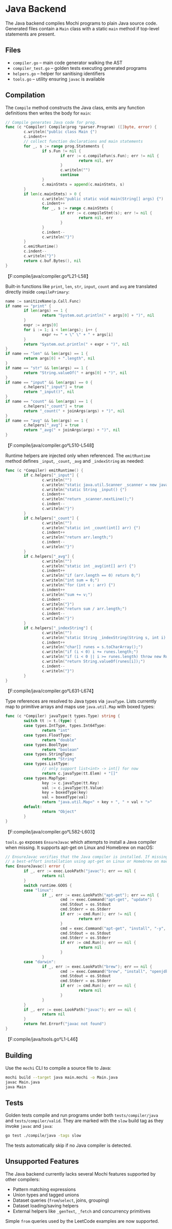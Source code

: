 # Java Backend

The Java backend compiles Mochi programs to plain Java source code. Generated files
contain a `Main` class with a static `main` method if top-level statements are
present.

## Files

- `compiler.go` – main code generator walking the AST
- `compiler_test.go` – golden tests executing generated programs
- `helpers.go` – helper for sanitising identifiers
- `tools.go` – utility ensuring `javac` is available

## Compilation

The `Compile` method constructs the Java class, emits any function definitions
then writes the body for `main`:

```go
// Compile generates Java code for prog.
func (c *Compiler) Compile(prog *parser.Program) ([]byte, error) {
        c.writeln("public class Main {")
        c.indent++
        // collect function declarations and main statements
        for _, s := range prog.Statements {
                if s.Fun != nil {
                        if err := c.compileFun(s.Fun); err != nil {
                                return nil, err
                        }
                        c.writeln("")
                        continue
                }
                c.mainStmts = append(c.mainStmts, s)
        }
        if len(c.mainStmts) > 0 {
                c.writeln("public static void main(String[] args) {")
                c.indent++
                for _, s := range c.mainStmts {
                        if err := c.compileStmt(s); err != nil {
                                return nil, err
                        }
                }
                c.indent--
                c.writeln("}")
        }
        c.emitRuntime()
        c.indent--
        c.writeln("}")
        return c.buf.Bytes(), nil
}
```
【F:compile/java/compiler.go†L21-L58】

Built-in functions like `print`, `len`, `str`, `input`, `count` and `avg` are
translated directly inside `compilePrimary`:

```go
name := sanitizeName(p.Call.Func)
if name == "print" {
        if len(args) == 1 {
                return "System.out.println(" + args[0] + ")", nil
        }
        expr := args[0]
        for i := 1; i < len(args); i++ {
                expr += " + \" \" + " + args[i]
        }
        return "System.out.println(" + expr + ")", nil
}
if name == "len" && len(args) == 1 {
        return args[0] + ".length", nil
}
if name == "str" && len(args) == 1 {
        return "String.valueOf(" + args[0] + ")", nil
}
if name == "input" && len(args) == 0 {
        c.helpers["_input"] = true
        return "_input()", nil
}
if name == "count" && len(args) == 1 {
        c.helpers["_count"] = true
        return "_count(" + joinArgs(args) + ")", nil
}
if name == "avg" && len(args) == 1 {
        c.helpers["_avg"] = true
        return "_avg(" + joinArgs(args) + ")", nil
}
```
【F:compile/java/compiler.go†L510-L548】

Runtime helpers are injected only when referenced. The `emitRuntime` method
defines `_input`, `_count`, `_avg` and `_indexString` as needed:

```go
func (c *Compiler) emitRuntime() {
        if c.helpers["_input"] {
                c.writeln("")
                c.writeln("static java.util.Scanner _scanner = new java.util.Scanner(System.in);")
                c.writeln("static String _input() {")
                c.indent++
                c.writeln("return _scanner.nextLine();")
                c.indent--
                c.writeln("}")
        }
        if c.helpers["_count"] {
                c.writeln("")
                c.writeln("static int _count(int[] arr) {")
                c.indent++
                c.writeln("return arr.length;")
                c.indent--
                c.writeln("}")
        }
        if c.helpers["_avg"] {
                c.writeln("")
                c.writeln("static int _avg(int[] arr) {")
                c.indent++
                c.writeln("if (arr.length == 0) return 0;")
                c.writeln("int sum = 0;")
                c.writeln("for (int v : arr) {")
                c.indent++
                c.writeln("sum += v;")
                c.indent--
                c.writeln("}")
                c.writeln("return sum / arr.length;")
                c.indent--
                c.writeln("}")
        }
        if c.helpers["_indexString"] {
                c.writeln("")
                c.writeln("static String _indexString(String s, int i) {")
                c.indent++
                c.writeln("char[] runes = s.toCharArray();")
                c.writeln("if (i < 0) i += runes.length;")
                c.writeln("if (i < 0 || i >= runes.length) throw new RuntimeException(\"index out of range\");")
                c.writeln("return String.valueOf(runes[i]);")
                c.indent--
                c.writeln("}")
        }
}
```
【F:compile/java/compiler.go†L631-L674】

Type references are resolved to Java types via `javaType`. Lists currently map to
primitive arrays and maps use `java.util.Map` with boxed types:

```go
func (c *Compiler) javaType(t types.Type) string {
        switch tt := t.(type) {
        case types.IntType, types.Int64Type:
                return "int"
        case types.FloatType:
                return "double"
        case types.BoolType:
                return "boolean"
        case types.StringType:
                return "String"
        case types.ListType:
                // only support list<int> -> int[] for now
                return c.javaType(tt.Elem) + "[]"
        case types.MapType:
                key := c.javaType(tt.Key)
                val := c.javaType(tt.Value)
                key = boxedType(key)
                val = boxedType(val)
                return "java.util.Map<" + key + ", " + val + ">"
        default:
                return "Object"
        }
}
```
【F:compile/java/compiler.go†L582-L603】

`tools.go` exposes `EnsureJavac` which attempts to install a Java compiler when
missing. It supports apt-get on Linux and Homebrew on macOS:

```go
// EnsureJavac verifies that the Java compiler is installed. If missing, it attempts
// a best-effort installation using apt-get on Linux or Homebrew on macOS.
func EnsureJavac() error {
        if _, err := exec.LookPath("javac"); err == nil {
                return nil
        }
        switch runtime.GOOS {
        case "linux":
                if _, err := exec.LookPath("apt-get"); err == nil {
                        cmd := exec.Command("apt-get", "update")
                        cmd.Stdout = os.Stdout
                        cmd.Stderr = os.Stderr
                        if err := cmd.Run(); err != nil {
                                return err
                        }
                        cmd = exec.Command("apt-get", "install", "-y", "openjdk-17-jdk")
                        cmd.Stdout = os.Stdout
                        cmd.Stderr = os.Stderr
                        if err := cmd.Run(); err == nil {
                                return nil
                        }
                }
        case "darwin":
                if _, err := exec.LookPath("brew"); err == nil {
                        cmd := exec.Command("brew", "install", "openjdk")
                        cmd.Stdout = os.Stdout
                        cmd.Stderr = os.Stderr
                        if err := cmd.Run(); err == nil {
                                return nil
                        }
                }
        }
        if _, err := exec.LookPath("javac"); err == nil {
                return nil
        }
        return fmt.Errorf("javac not found")
}
```
【F:compile/java/tools.go†L1-L46】

## Building

Use the `mochi` CLI to compile a source file to Java:

```bash
mochi build --target java main.mochi -o Main.java
javac Main.java
java Main
```

## Tests

Golden tests compile and run programs under both `tests/compiler/java` and
`tests/compiler/valid`. They are marked with the `slow` build tag as they invoke
`javac` and `java`:

```bash
go test ./compile/java -tags slow
```

The tests automatically skip if no Java compiler is detected.

## Unsupported Features

The Java backend currently lacks several Mochi features supported by other compilers:

- Pattern matching expressions
- Union types and tagged unions
- Dataset queries (`from`/`select`, joins, grouping)
- Dataset loading/saving helpers
- External helpers like `_genText`, `_fetch` and concurrency primitives

Simple `from` queries used by the LeetCode examples are now supported.
